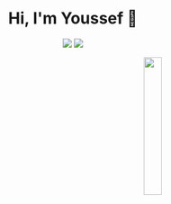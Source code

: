 
<h1 align="center">Hi, I'm Youssef 👋</h1>
<p align="center">
    <a href="https://www.linkedin.com/in/youssef-gamal-a8b652350?utm_source=share&utm_campaign=share_via&utm_content=profile&utm_medium=android_app"><img src="https://img.shields.io/badge/linkedin-%230177B5?style=flat&logo=linkedin&logoColor=white"/></a>
    <a href="https://www.instagram.com/xv_yossef_vx?igsh=bGVnN2sxejVodmZl"><img src="https://img.shields.io/badge/instagram-%23E4415F?style=flat&logo=instagram&logoColor=white"/></a>
  </p>
  
  <img src="https://user-images.githubusercontent.com/74038190/212257468-1e9a91f1-b626-4baa-b15d-5c385dfa7ed2.gif" align="right" width="25%"/>
